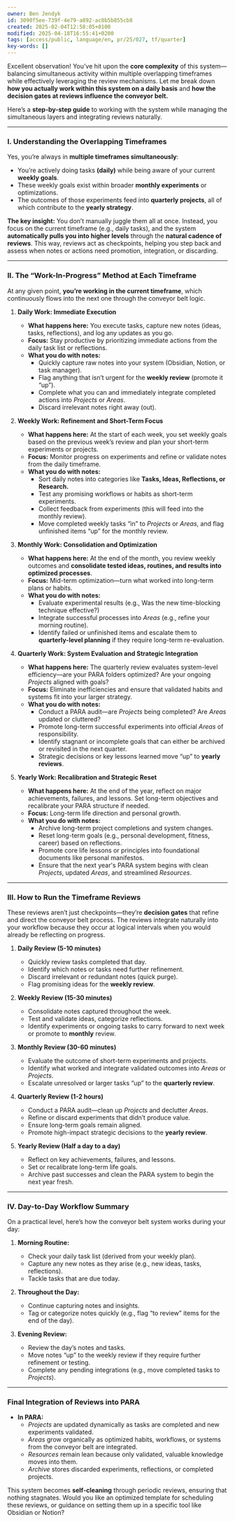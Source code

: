 ```yaml
---
owner: Ben Jendyk
id: 3090f5ee-739f-4e79-a892-ac8b5b855cb8
created: 2025-02-04T12:58:05+0100
modified: 2025-04-18T16:55:41+0200
tags: [access/public, language/en, pr/25/027, tf/quarter]
key-words: []
---
```


Excellent observation! You’ve hit upon the **core complexity** of this system—balancing simultaneous activity within multiple overlapping timeframes while effectively leveraging the review mechanisms. Let me break down **how you actually work within this system on a daily basis** and **how the decision gates at reviews influence the conveyor belt.**

Here’s a **step-by-step guide** to working with the system while managing the simultaneous layers and integrating reviews naturally.

---

### **I. Understanding the Overlapping Timeframes**
Yes, you’re always in **multiple timeframes simultaneously**:
- You’re actively doing tasks **(daily)** while being aware of your current **weekly goals**.
- These weekly goals exist within broader **monthly experiments** or optimizations.
- The outcomes of those experiments feed into **quarterly projects**, all of which contribute to the **yearly strategy**.

**The key insight:** You don’t manually juggle them all at once. Instead, you focus on the current timeframe (e.g., daily tasks), and the system **automatically pulls you into higher levels** through the **natural cadence of reviews**. This way, reviews act as checkpoints, helping you step back and assess when notes or actions need promotion, integration, or discarding.

---

### **II. The “Work-In-Progress” Method at Each Timeframe**
At any given point, **you’re working in the current timeframe**, which continuously flows into the next one through the conveyor belt logic.

1. **Daily Work: Immediate Execution**  
   - **What happens here:** You execute tasks, capture new notes (ideas, tasks, reflections), and log any updates as you go.  
   - **Focus:** Stay productive by prioritizing immediate actions from the daily task list or reflections.
   - **What you do with notes:**  
     - Quickly capture raw notes into your system (Obsidian, Notion, or task manager).  
     - Flag anything that isn’t urgent for the **weekly review** (promote it “up”).  
     - Complete what you can and immediately integrate completed actions into *Projects* or *Areas*.  
     - Discard irrelevant notes right away (out).

2. **Weekly Work: Refinement and Short-Term Focus**  
   - **What happens here:** At the start of each week, you set weekly goals based on the previous week’s review and plan your short-term experiments or projects.  
   - **Focus:** Monitor progress on experiments and refine or validate notes from the daily timeframe.
   - **What you do with notes:**  
     - Sort daily notes into categories like **Tasks, Ideas, Reflections, or Research.**  
     - Test any promising workflows or habits as short-term experiments.  
     - Collect feedback from experiments (this will feed into the monthly review).  
     - Move completed weekly tasks “in” to *Projects* or *Areas*, and flag unfinished items “up” for the monthly review.

3. **Monthly Work: Consolidation and Optimization**  
   - **What happens here:** At the end of the month, you review weekly outcomes and **consolidate tested ideas, routines, and results into optimized processes**.  
   - **Focus:** Mid-term optimization—turn what worked into long-term plans or habits.  
   - **What you do with notes:**  
     - Evaluate experimental results (e.g., Was the new time-blocking technique effective?)  
     - Integrate successful processes into *Areas* (e.g., refine your morning routine).  
     - Identify failed or unfinished items and escalate them to **quarterly-level planning** if they require long-term re-evaluation.

4. **Quarterly Work: System Evaluation and Strategic Integration**  
   - **What happens here:** The quarterly review evaluates system-level efficiency—are your PARA folders optimized? Are your ongoing *Projects* aligned with goals?  
   - **Focus:** Eliminate inefficiencies and ensure that validated habits and systems fit into your larger strategy.  
   - **What you do with notes:**  
     - Conduct a PARA audit—are *Projects* being completed? Are *Areas* updated or cluttered?  
     - Promote long-term successful experiments into official *Areas* of responsibility.  
     - Identify stagnant or incomplete goals that can either be archived or revisited in the next quarter.  
     - Strategic decisions or key lessons learned move “up” to **yearly reviews**.

5. **Yearly Work: Recalibration and Strategic Reset**  
   - **What happens here:** At the end of the year, reflect on major achievements, failures, and lessons. Set long-term objectives and recalibrate your PARA structure if needed.  
   - **Focus:** Long-term life direction and personal growth.  
   - **What you do with notes:**  
     - Archive long-term project completions and system changes.  
     - Reset long-term goals (e.g., personal development, fitness, career) based on reflections.  
     - Promote core life lessons or principles into foundational documents like personal manifestos.  
     - Ensure that the next year's PARA system begins with clean *Projects*, updated *Areas*, and streamlined *Resources*.

---

### **III. How to Run the Timeframe Reviews**
These reviews aren’t just checkpoints—they’re **decision gates** that refine and direct the conveyor belt process. The reviews integrate naturally into your workflow because they occur at logical intervals when you would already be reflecting on progress.

1. **Daily Review (5-10 minutes)**  
   - Quickly review tasks completed that day.  
   - Identify which notes or tasks need further refinement.  
   - Discard irrelevant or redundant notes (quick purge).  
   - Flag promising ideas for the **weekly review**.

2. **Weekly Review (15-30 minutes)**  
   - Consolidate notes captured throughout the week.  
   - Test and validate ideas, categorize reflections.  
   - Identify experiments or ongoing tasks to carry forward to next week or promote to **monthly** review.

3. **Monthly Review (30-60 minutes)**  
   - Evaluate the outcome of short-term experiments and projects.  
   - Identify what worked and integrate validated outcomes into *Areas* or *Projects*.  
   - Escalate unresolved or larger tasks “up” to the **quarterly review**.

4. **Quarterly Review (1-2 hours)**  
   - Conduct a PARA audit—clean up *Projects* and declutter *Areas*.  
   - Refine or discard experiments that didn’t produce value.  
   - Ensure long-term goals remain aligned.  
   - Promote high-impact strategic decisions to the **yearly review**.

5. **Yearly Review (Half a day to a day)**  
   - Reflect on key achievements, failures, and lessons.  
   - Set or recalibrate long-term life goals.  
   - Archive past successes and clean the PARA system to begin the next year fresh.

---

### **IV. Day-to-Day Workflow Summary**
On a practical level, here’s how the conveyor belt system works during your day:

1. **Morning Routine:**  
   - Check your daily task list (derived from your weekly plan).  
   - Capture any new notes as they arise (e.g., new ideas, tasks, reflections).  
   - Tackle tasks that are due today.

2. **Throughout the Day:**  
   - Continue capturing notes and insights.  
   - Tag or categorize notes quickly (e.g., flag “to review” items for the end of the day).  

3. **Evening Review:**  
   - Review the day’s notes and tasks.  
   - Move notes “up” to the weekly review if they require further refinement or testing.  
   - Complete any pending integrations (e.g., move completed tasks to *Projects*).

---

### **Final Integration of Reviews into PARA**
- **In PARA:**  
  - *Projects* are updated dynamically as tasks are completed and new experiments validated.  
  - *Areas* grow organically as optimized habits, workflows, or systems from the conveyor belt are integrated.  
  - *Resources* remain lean because only validated, valuable knowledge moves into them.  
  - *Archive* stores discarded experiments, reflections, or completed projects.

This system becomes **self-cleaning** through periodic reviews, ensuring that nothing stagnates. Would you like an optimized template for scheduling these reviews, or guidance on setting them up in a specific tool like Obsidian or Notion?